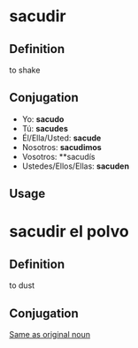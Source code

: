 # sacudir

## Definition
to shake

## Conjugation

- Yo: **sacudo**
- Tú: **sacudes**
- Él/Ella/Usted: **sacude**
- Nosotros: **sacudimos**
- Vosotros: **sacudís
- Ustedes/Ellos/Ellas: **sacuden**

## Usage

# sacudir el polvo
## Definition
to dust
## Conjugation
[Same as original noun](sacudir?id=conjugation)